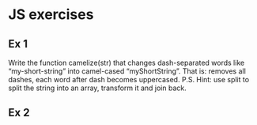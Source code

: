 # JS exercises

## Ex 1

Write the function camelize(str) that changes dash-separated words like “my-short-string” into camel-cased “myShortString”.
That is: removes all dashes, each word after dash becomes uppercased.
P.S. Hint: use split to split the string into an array, transform it and join back.

## Ex 2

